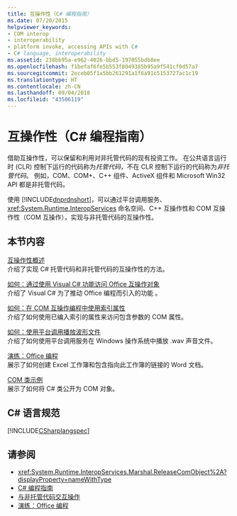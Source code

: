 ```yaml
---
title: 互操作性（C# 编程指南）
ms.date: 07/20/2015
helpviewer_keywords:
- COM interop
- interoperability
- platform invoke, accessing APIs with C#
- C# language, interoperability
ms.assetid: 238bb95a-e962-4026-bbd5-197055bdb8ee
ms.openlocfilehash: f1befaf6fe5b553f8049385b95a9f541cf0d57a7
ms.sourcegitcommit: 2eceb05f1a5bb261291a1f6a91c5153727ac1c19
ms.translationtype: HT
ms.contentlocale: zh-CN
ms.lasthandoff: 09/04/2018
ms.locfileid: "43506119"
---
```

# <a name="interoperability-c-programming-guide"></a>互操作性（C# 编程指南）
借助互操作性，可以保留和利用对非托管代码的现有投资工作。 在公共语言运行时 (CLR) 控制下运行的代码称为*托管代码*，不在 CLR 控制下运行的代码称为*非托管代码*。 例如，COM、COM+、C++ 组件、ActiveX 组件和 Microsoft Win32 API 都是非托管代码。  
  
 使用 [!INCLUDE[dnprdnshort](~/includes/dnprdnshort-md.md)]，可以通过平台调用服务、<xref:System.Runtime.InteropServices> 命名空间、C++ 互操作性和 COM 互操作性（COM 互操作），实现与非托管代码的互操作性。  
  
## <a name="in-this-section"></a>本节内容  
 [互操作性概述](../../../csharp/programming-guide/interop/interoperability-overview.md)  
 介绍了实现 C# 托管代码和非托管代码的互操作性的方法。  
  
 [如何：通过使用 Visual C# 功能访问 Office 互操作对象](../../../csharp/programming-guide/interop/how-to-access-office-onterop-objects.md)  
 介绍了 Visual C# 为了推动 Office 编程而引入的功能 。  
  
 [如何：在 COM 互操作编程中使用索引属性](../../../csharp/programming-guide/interop/how-to-use-indexed-properties-in-com-interop-rogramming.md)  
 介绍了如何使用已编入索引的属性来访问包含参数的 COM 属性。  
  
 [如何：使用平台调用播放波形文件](../../../csharp/programming-guide/interop/how-to-use-platform-invoke-to-play-a-wave-file.md)  
 介绍了如何使用平台调用服务在 Windows 操作系统中播放 .wav 声音文件。  
  
 [演练：Office 编程](../../../csharp/programming-guide/interop/walkthrough-office-programming.md)  
 展示了如何创建 Excel 工作簿和包含指向此工作簿的链接的 Word 文档。  
  
 [COM 类示例](../../../csharp/programming-guide/interop/example-com-class.md)  
 展示了如何将 C# 类公开为 COM 对象。  
  
## <a name="c-language-specification"></a>C# 语言规范  
 [!INCLUDE[CSharplangspec](~/includes/csharplangspec-md.md)]  
  
## <a name="see-also"></a>请参阅

- <xref:System.Runtime.InteropServices.Marshal.ReleaseComObject%2A?displayProperty=nameWithType>  
- [C# 编程指南](../../../csharp/programming-guide/index.md)  
- [与非托管代码交互操作](../../../../docs/framework/interop/index.md)  
- [演练：Office 编程](../../../csharp/programming-guide/interop/walkthrough-office-programming.md)
